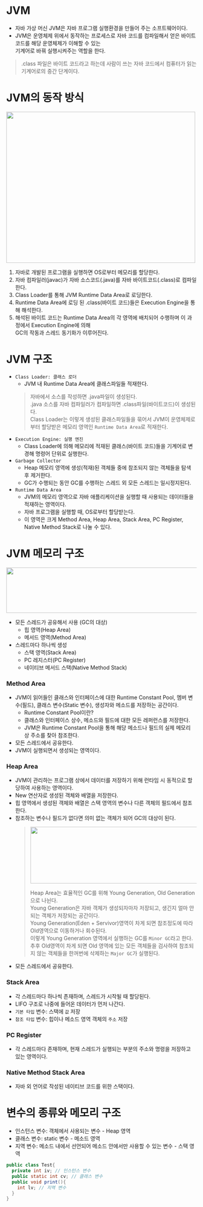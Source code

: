 # JVM
* 자바 가상 머신 JVM은 자바 프로그램 실행환경을 만들어 주는 소프트웨어이다.  
* JVM은 운영체제 위에서 동작하는 프로세스로 자바 코드를 컴파일해서 얻은 바이트 코드를 해당 운영체제가 이해할 수 있는   
기계어로 바꿔 실행시켜주는 역할을 한다. 
> .class 파일은 바이트 코드라고 하는데 사람이 쓰는 자바 코드에서 컴퓨터가 읽는 기계어로의 중간 단계이다.

# JVM의 동작 방식
<img src="https://img1.daumcdn.net/thumb/R1280x0/?scode=mtistory2&fname=https%3A%2F%2Fblog.kakaocdn.net%2Fdn%2FcQRqku%2Fbtru0vJ6Ixx%2F9qCTW7ChXc80fGfQUrT4B0%2Fimg.png" width="500" height="400">

1. 자바로 개발된 프로그램을 실행하면 OS로부터 메모리를 할당한다.
2. 자바 컴파일러(javac)가 자바 소스코드(.java)를 자바 바이트코드(.class)로 컴파일한다.
3. Class Loader를 통해 JVM Runtime Data Area로 로딩한다.
4. Runtime Data Area에 로딩 된 .class(바이트 코드)들은 Execution Engine을 통해 해석한다.
5. 해석된 바이트 코드는 Runtime Data Area의 각 영역에 배치되어 수행하며 이 과정에서 Execution Engine에 의해  
   GC의 작동과 스레드 동기화가 이루어진다.

# JVM 구조
* `Class Loader: 클래스 로더`
  * JVM 내 Runtime Data Area에 클래스파일들 적재한다.
  > 자바에서 소스를 작성하면 .java파일이 생성된다.   
  > .java 소스를 자바 컴파일러가 컴파일하면 .class파일(바이트코드)이 생성된다.   
  > Class Loader는 이렇게 생성된 클래스파일들을 묶어서 JVM이 운영체제로부터 할당받은 메모리 영역인 `Runtime Data Area`로 적재한다.
* `Execution Engine: 실행 엔진`
  *  Class Loader에 의해 메모리에 적재된 클래스(바이트 코드)들을 기계어로 변경해 명령어 단위로 실행한다.
* `Garbage Collector`
  * Heap 메모리 영역에 생성(적재)된 객체들 중에 참조되지 않는 객체들을 탐색 후 제거한다.
  * GC가 수행되는 동안 GC를 수행하는 스레드 외 모든 스레드는 일시정지된다.
* `Runtime Data Area`
  * JVM의 메모리 영역으로 자바 애플리케이션을 실행할 때 사용되는 데이터들을 적재하는 영역이다.
  * 자바 프로그램을 실행할 때, OS로부터 할당받는다.
  * 이 영역은 크게 Method Area, Heap Area, Stack Area, PC Register, Native Method Stack로 나눌 수 있다.

# JVM 메모리 구조
<img src="https://img1.daumcdn.net/thumb/R1280x0/?scode=mtistory2&fname=https%3A%2F%2Fblog.kakaocdn.net%2Fdn%2FbZR97z%2FbtrvtdBl1Md%2FLbUk2NVlgDmsKMcBiQ9f4K%2Fimg.png" width="550" height="120">

* 모든 스레드가 공유해서 사용 (GC의 대상)
  * 힙 영역(Heap Area)
  * 메서드 영역(Method Area)
* 스레드마다 하나씩 생성
  * 스택 영역(Stack Area)
  * PC 레지스터(PC Register)
  * 네이티브 메서드 스택(Native Method Stack)
### Method Area
* JVM이 읽어들인 클래스와 인터페이스에 대한 Runtime Constant Pool, 멤버 변수(필드), 클래스 변수(Static 변수), 생성자와 메소드를 저장하는 공간이다. 
  * Runtime Constant Pool이란?
  * 클래스와 인터페이스 상수, 메소드와 필드에 대한 모든 레퍼런스를 저장한다.
  * JVM은 Runtime Constant Pool을 통해 해당 메소드나 필드의 실제 메모리 상 주소를 찾아 참조한다.
* 모든 스레드에서 공유한다.
* JVM이 실행되면서 생성되는 영역이다.
### Heap Area
* JVM이 관리하는 프로그램 상에서 데이터를 저장하기 위해 런타임 시 동적으로 할당하여 사용하는 영역이다.
* New 연산자로 생성된 객체와 배열을 저장한다.
* 힙 영역에서 생성된 객체와 배열은 스택 영역의 변수나 다른 객체의 필드에서 참조한다.
* 참조하는 변수나 필드가 없다면 의미 없는 객체가 되어 GC의 대상이 된다.
  > <img src="https://img1.daumcdn.net/thumb/R1280x0/?scode=mtistory2&fname=https%3A%2F%2Fblog.kakaocdn.net%2Fdn%2FcmeYY6%2FbtrveK8fwH2%2FNwdYae5gEQHih3lyV83as0%2Fimg.png" width="530" height="150">
  > 
  > Heap Area는 효율적인 GC를 위해 Young Generation, Old Generation 으로 나뉜다.   
  > Young Generation은 자바 객체가 생성되자마자 저장되고, 생긴지 얼마 안되는 객체가 저장되는 공간이다.  
  > Young Generation(Eden + Servivor)영역이 차게 되면 참조정도에 따라 Old영역으로 이동하거나 회수된다.  
  > 이렇게 Young Generation 영역에서 실행하는 GC를 `Minor GC`라고 한다.    
  > 추후 Old영역이 차게 되면 Old 영역에 있는 모든 객체들을 검사하여 참조되지 않는 객체들을 한꺼번에 삭제하는 `Major GC`가 실행된다.  
* 모든 스레드에서 공유한다.
### Stack Area
* 각 스레드마다 하나씩 존재하며, 스레드가 시작될 때 할당된다.
* LIFO 구조로 나중에 들어온 데이터가 먼저 나간다.
* `기본 타입` 변수: 스택에 `값` 저장
* `참조 타입` 변수: 힙이나 메소드 영역 객체의 `주소` 저장
### PC Register
* 각 스레드마다 존재하며, 현재 스레드가 실행되는 부분의 주소와 명령을 저장하고 있는 영역이다.
### Native Method Stack Area
* 자바 외 언어로 작성된 네이티브 코드를 위한 스택이다.

# 변수의 종류와 메모리 구조
* 인스턴스 변수: 객체에서 사용되는 변수 - Heap 영역
* 클래스 변수: static 변수 - 메소드 영역
* 지역 변수: 메소드 내에서 선언되어 메소드 안에서만 사용할 수 있는 변수 - 스택 영역
```java
public class Test{
  private int iv; // 인스턴스 변수
  public static int cv; // 클래스 변수
  public void print(){
  	int lv; // 지역 변수
  }
}
```






